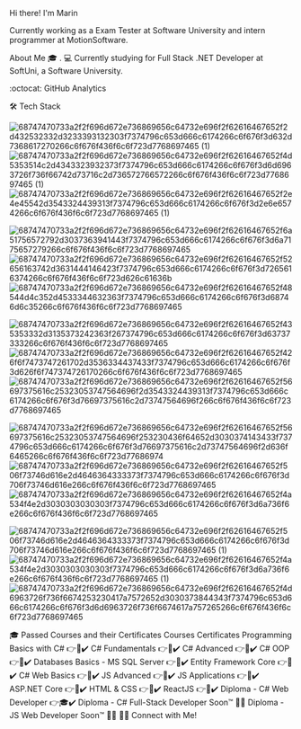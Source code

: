  Hi there! I'm Marin
 
Currently working as a Exam Tester at Software University and intern programmer at MotionSoftware.

About Me
🎓  .
💻  Currently studying for Full Stack .NET Developer at SoftUni, a Software University.

:octocat:  GitHub Analytics
 

🛠  Tech Stack 

![68747470733a2f2f696d672e736869656c64732e696f2f62616467652f2d432532332d3233393132303f7374796c653d666c6174266c6f676f3d632d7368617270266c6f676f436f6c6f723d7768697465 (1)](https://user-images.githubusercontent.com/25013809/151029014-b9bab519-c5cd-4198-a5f3-f908ecac44a6.svg)
 ![68747470733a2f2f696d672e736869656c64732e696f2f62616467652f4d5353514c2d4343323932373f7374796c653d666c6174266c6f676f3d6d6963726f736f66742d73716c2d736572766572266c6f676f436f6c6f723d7768697465 (1)](https://user-images.githubusercontent.com/25013809/151029030-e8da2b36-297b-407c-9ed2-5a845a0a5752.svg) ![68747470733a2f2f696d672e736869656c64732e696f2f62616467652f2e4e45542d3543324439313f7374796c653d666c6174266c6f676f3d2e6e6574266c6f676f436f6c6f723d7768697465 (1)](https://user-images.githubusercontent.com/25013809/151029090-19040cbb-b33a-4837-adbc-88e5f8cdf7b8.svg)
 
 ![68747470733a2f2f696d672e736869656c64732e696f2f62616467652f6a51756572792d3037363941443f7374796c653d666c6174266c6f676f3d6a7175657279266c6f676f436f6c6f723d7768697465](https://user-images.githubusercontent.com/25013809/151029132-6eb4c04a-6d26-41b0-bde7-060beca4d7bd.svg)
 ![68747470733a2f2f696d672e736869656c64732e696f2f62616467652f52656163742d3631444146423f7374796c653d666c6174266c6f676f3d7265616374266c6f676f436f6c6f723d626c61636b](https://user-images.githubusercontent.com/25013809/151029147-14b5c9eb-0e5e-47da-b3a0-3359a30e5138.svg) ![68747470733a2f2f696d672e736869656c64732e696f2f62616467652f48544d4c352d4533344632363f7374796c653d666c6174266c6f676f3d68746d6c35266c6f676f436f6c6f723d7768697465](https://user-images.githubusercontent.com/25013809/151029182-1350b9ff-0c81-41af-8eaa-761c9822b93c.svg)
 
 ![68747470733a2f2f696d672e736869656c64732e696f2f62616467652f435353332d3135373242363f267374796c653d666c6174266c6f676f3d63737333266c6f676f436f6c6f723d7768697465](https://user-images.githubusercontent.com/25013809/151029207-56387d1f-d59e-4187-8943-1ff5fb95b6dd.svg) ![68747470733a2f2f696d672e736869656c64732e696f2f62616467652f426f6f7473747261702d3536334437433f7374796c653d666c6174266c6f676f3d626f6f747374726170266c6f676f436f6c6f723d7768697465](https://user-images.githubusercontent.com/25013809/151029268-e1666565-c22b-450d-bc29-2e99353df6d1.svg)
 ![68747470733a2f2f696d672e736869656c64732e696f2f62616467652f56697375616c25323053747564696f2d3543324439313f7374796c653d666c6174266c6f676f3d76697375616c2d73747564696f266c6f676f436f6c6f723d7768697465](https://user-images.githubusercontent.com/25013809/151029286-d1fad2ad-5eed-46db-b997-e466cf0bfa5f.svg)
 
 ![68747470733a2f2f696d672e736869656c64732e696f2f62616467652f56697375616c25323053747564696f253230436f64652d3030374143433f7374796c653d666c6174266c6f676f3d76697375616c2d73747564696f2d636f6465266c6f676f436f6c6f723d77686974](https://user-images.githubusercontent.com/25013809/151029310-ef9744b2-dffc-4a6c-b3b4-ba755f82186c.svg) ![68747470733a2f2f696d672e736869656c64732e696f2f62616467652f506f73746d616e2d4646364333373f7374796c653d666c6174266c6f676f3d706f73746d616e266c6f676f436f6c6f723d7768697465](https://user-images.githubusercontent.com/25013809/151029357-f9dbf4a4-679c-41c6-a650-5ef8ff0549f4.svg)
 ![68747470733a2f2f696d672e736869656c64732e696f2f62616467652f4a534f4e2d3030303030303f7374796c653d666c6174266c6f676f3d6a736f6e266c6f676f436f6c6f723d7768697465](https://user-images.githubusercontent.com/25013809/151029374-2fec0141-2722-4440-b3e7-0f911bc44da3.svg)
 
 ![68747470733a2f2f696d672e736869656c64732e696f2f62616467652f506f73746d616e2d4646364333373f7374796c653d666c6174266c6f676f3d706f73746d616e266c6f676f436f6c6f723d7768697465 (1)](https://user-images.githubusercontent.com/25013809/151029402-7280d708-77fc-45d8-a0ba-794710a972f2.svg) ![68747470733a2f2f696d672e736869656c64732e696f2f62616467652f4a534f4e2d3030303030303f7374796c653d666c6174266c6f676f3d6a736f6e266c6f676f436f6c6f723d7768697465 (1)](https://user-images.githubusercontent.com/25013809/151029585-0b2363fc-baf8-481f-8532-2c53fa8cd893.svg)
 ![68747470733a2f2f696d672e736869656c64732e696f2f62616467652f4d6963726f736f6674253230417a7572652d3030373844343f7374796c653d666c6174266c6f676f3d6d6963726f736f6674617a757265266c6f676f436f6c6f723d7768697465](https://user-images.githubusercontent.com/25013809/151029599-52c340f5-2d64-45b2-ba0b-f6f8b2f204ee.svg)


 






 


🎓  Passed Courses and their Certificates
Courses	Certificates
Programming Basics with C#	👉📜✔️ 
C# Fundamentals	👉📜✔️ 
C# Advanced	👉📜✔️ 
C# OOP	👉📜✔️ 
Databases Basics - MS SQL Server	👉📜✔️
Entity Framework Core	👉📜✔️
C# Web Basics	👉📜✔️
JS Advanced	👉📜✔️
JS Applications	👉📜✔️
ASP.NET Core	👉📜✔️
HTML & CSS	👉📜✔️
ReactJS	👉📜✔️
Diploma - C# Web Developer	👉🎓✔️
Diploma - C# Full-Stack Developer	Soon™ 👨‍💻
Diploma - JS Web Developer	Soon™ 👨‍💻
🤝🏻  Connect with Me!

   
